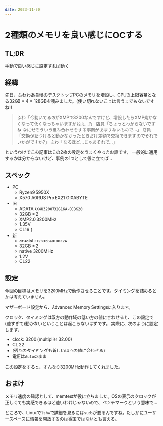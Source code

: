 ```yaml
---
date: 2023-11-30
---
```


# 2種類のメモリを良い感じにOCする

## TL;DR
手動で良い感じに設定すれば動く

## 経緯

先日、ふわわあ~~自慢の~~デスクトップPCのメモリを増設し、CPUの上限容量となる32GB * 4 = 128GBを積みました。(使い切れないことは言うまでもないですね!)

> ふわ「今動いてるのがXMPで3200なんですけど、増設したらXMP効かなくなって低くなっちゃいますかねぇ…?」
> 店員「ちょっとわからないですね なにせそういう組み合わせをする事例があまりないもので…」
> 店員「交換保証つけると動かなかったときだけ差額で交換できますのでそれでいかがですか?」
> ふわ「なるほど…じゃあそれで…」

というわけでこの記事はこの2枚の設定をうまくやったお話です。
一般的に通用するかは分からないけど、事例の1つとして役に立てば…

## スペック

- PC
    - Ryzen9 5950X
    - X570 AORUS Pro EX21 GIGABYTE
- 旧
    - ADATA `AX4U3200732G16A-DCBK20`
    - 32GB * 2
    - XMP2.0 3200MHz
    - 1.35V
    - CL16 (
- 新
    - crucial `CT2K32G4DFD832A`
    - 32GB * 2
    - native 3200MHz
    - 1.2V
    - CL22

## 設定

今回の目標はメモリを3200MHzで動作させることです。タイミングを詰めるとかは考えていません。

マザーボード設定から、Advanced Memory Settingsに入ります。

クロック、タイミングは双方の動作域の低い方の値に合わせると、この設定で(速すぎて)動かないということは起こらないはずです。
実際に、次のように設定します。

- clock: 3200 (multiplier 32.00)
- CL 22
- (残りのタイミングも新しいほうの値に合わせる)
- 電圧は`Auto`のまま

この設定をすると、すんなり3200MHz動作してくれました。


## おまけ

メモリ速度の確認として、memtestが役に立ちました。OSの表示のクロックが正しくても実感できるほど速いわけじゃないので、ベンチマークという意味で…

ところで、Linuxで`lshw`で詳細を見るには`sudo`が要るんですね。たしかにユーザースペースに情報を開放するのは得策ではないとも言える。

